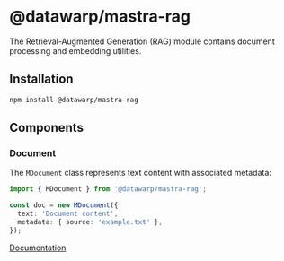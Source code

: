 # @datawarp/mastra-rag

The Retrieval-Augmented Generation (RAG) module contains document processing and embedding utilities.

## Installation

```bash
npm install @datawarp/mastra-rag
```

## Components

### Document

The `MDocument` class represents text content with associated metadata:

```typescript
import { MDocument } from '@datawarp/mastra-rag';

const doc = new MDocument({
  text: 'Document content',
  metadata: { source: 'example.txt' },
});
```

[Documentation](https://mastra.ai/reference/rag/document)
